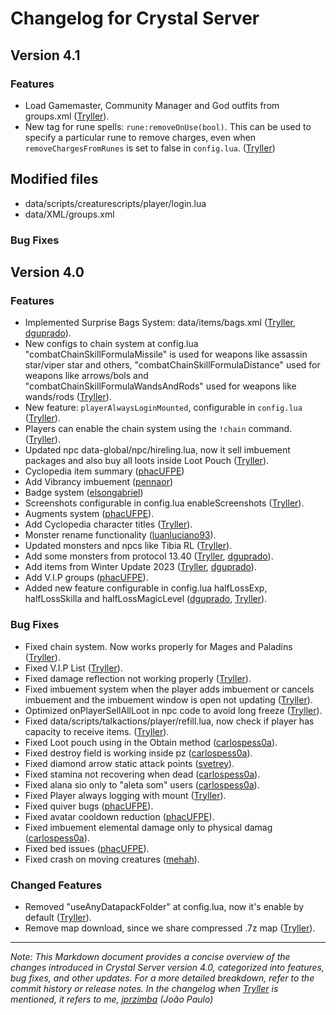 # Changelog for Crystal Server

## Version 4.1

### Features
  - Load Gamemaster, Community Manager and God outfits from groups.xml ([Tryller](https://github.com/jprzimba)).
  - New tag for rune spells: `rune:removeOnUse(bool)`. This can be used to specify a particular rune to remove charges, even when `removeChargesFromRunes` is set to false in `config.lua`. ([Tryller](https://github.com/jprzimba))


## Modified files
  - data/scripts/creaturescripts/player/login.lua
  - data/XML/groups.xml

### Bug Fixes

## Version 4.0

### Features
  - Implemented Surprise Bags System: data/items/bags.xml ([Tryller](https://github.com/jprzimba), [dguprado](https://github.com/dguprado)).
  - New configs to chain system at config.lua "combatChainSkillFormulaMissile" is used for weapons like assassin star/viper star and others, "combatChainSkillFormulaDistance" used for weapons like arrows/bols and "combatChainSkillFormulaWandsAndRods" used for weapons like wands/rods ([Tryller](https://github.com/jprzimba)).
  - New feature: `playerAlwaysLoginMounted`, configurable in `config.lua` ([Tryller](https://github.com/jprzimba)).
  - Players can enable the chain system using the `!chain` command. ([Tryller](https://github.com/jprzimba)).
  - Updated npc data-global/npc/hireling.lua, now it sell imbuement packages and also buy all loots inside Loot Pouch ([Tryller](https://github.com/jprzimba)).
  - Cyclopedia item summary ([phacUFPE](https://github.com/phacUFPE))
  - Add Vibrancy imbuement ([pennaor](https://github.com/pennaor))
  - Badge system ([elsongabriel](https://github.com/elsongabriel))
  - Screenshots configurable in config.lua enableScreenshots ([Tryller](https://github.com/jprzimba)).
  - Augments system ([phacUFPE](https://github.com/phacUFPE)).
  - Add Cyclopedia character titles ([Tryller](https://github.com/jprzimba)).
  - Monster rename functionality ([luanluciano93](https://github.com/luanluciano93)).
  - Updated monsters and npcs like Tibia RL ([Tryller](https://github.com/jprzimba)).
  - Add some monsters from protocol 13.40 ([Tryller](https://github.com/jprzimba), [dguprado](https://github.com/dguprado)).
  - Add items from Winter Update 2023 ([Tryller](https://github.com/jprzimba), [dguprado](https://github.com/dguprado)).
  - Add V.I.P groups ([phacUFPE](https://github.com/phacUFPE)).
  - Added new feature configurable in config.lua halfLossExp, halfLossSkilla and halfLossMagicLevel ([dguprado](https://github.com/dguprado), [Tryller](https://github.com/jprzimba)).

### Bug Fixes
  - Fixed chain system. Now works properly for Mages and Paladins ([Tryller](https://github.com/jprzimba)).
  - Fixed V.I.P List ([Tryller](https://github.com/jprzimba)).
  - Fixed damage reflection not working properly ([Tryller](https://github.com/jprzimba)).
  - Fixed imbuement system when the player adds imbuement or cancels imbuement and the imbuement window is open not updating ([Tryller](https://github.com/jprzimba)).
  - Optimized onPlayerSellAllLoot in npc code to avoid long freeze ([Tryller](https://github.com/jprzimba)).
  - Fixed data/scripts/talkactions/player/refill.lua, now check if player has capacity to receive items. ([Tryller](https://github.com/jprzimba)).
  - Fixed Loot pouch using in the Obtain method ([carlospess0a](https://github.com/carlospess0a)).
  - Fixed destroy field is working inside pz ([carlospess0a](https://github.com/carlospess0a)).
  - Fixed diamond arrow static attack points ([svetrey](https://github.com/svetrey)).
  - Fixed stamina not recovering when dead ([carlospess0a](https://github.com/carlospess0a)).
  - Fixed alana sio only to "aleta som" users ([carlospess0a](https://github.com/carlospess0a)).
  - Fixed Player always logging with mount ([Tryller](https://github.com/jprzimba)).
  - Fixed quiver bugs ([phacUFPE](https://github.com/phacUFPE)).
  - Fixed avatar cooldown reduction ([phacUFPE](https://github.com/phacUFPE)).
  - Fixed imbuement elemental damage only to physical damag ([carlospess0a](https://github.com/carlospess0a)).
  - Fixed bed issues ([phacUFPE](https://github.com/phacUFPE)).
  - Fixed crash on moving creatures ([mehah](https://github.com/mehah)).

### Changed Features
  - Removed "useAnyDatapackFolder" at config.lua, now it's enable by default ([Tryller](https://github.com/jprzimba)).
  - Remove map download, since we share compressed .7z map ([Tryller](https://github.com/jprzimba)).

---

*Note: This Markdown document provides a concise overview of the changes introduced in Crystal Server version 4.0, categorized into features, bug fixes, and other updates. For a more detailed breakdown, refer to the commit history or release notes. 
In the changelog when [Tryller](https://github.com/jprzimba) is mentioned, it refers to me, [jprzimba](https://github.com/jprzimba) (João Paulo)*